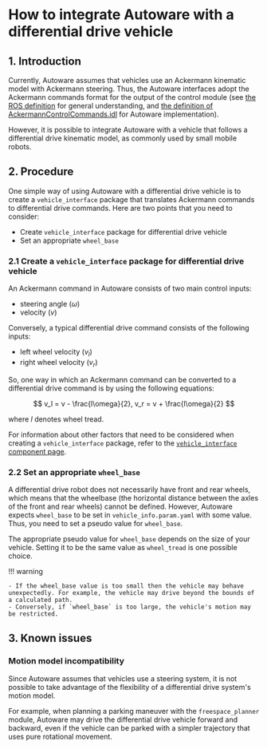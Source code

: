 # How to integrate Autoware with a differential drive vehicle

## 1. Introduction

Currently, Autoware assumes that vehicles use an Ackermann kinematic model with Ackermann steering.
Thus, the Autoware interfaces adopt the Ackermann commands format for the output of the control module (see [the ROS definition](http://docs.ros.org/en/api/ackermann_msgs/html/msg/AckermannDrive.html) for general understanding, and [the definition of AckermannControlCommands.idl](https://gitlab.com/autowarefoundation/autoware.auto/autoware_auto_msgs/-/blob/master/autoware_auto_control_msgs/msg/AckermannControlCommand.idl) for Autoware implementation).

However, it is possible to integrate Autoware with a vehicle that follows a differential drive kinematic model, as commonly used by small mobile robots.

## 2. Procedure

One simple way of using Autoware with a differential drive vehicle is to create a `vehicle_interface` package that translates Ackermann commands to differential drive commands.
Here are two points that you need to consider:

- Create `vehicle_interface` package for differential drive vehicle
- Set an appropriate `wheel_base`

### 2.1 Create a `vehicle_interface` package for differential drive vehicle

An Ackermann command in Autoware consists of two main control inputs:

- steering angle ($\omega$)
- velocity ($v$)

Conversely, a typical differential drive command consists of the following inputs:

- left wheel velocity ($v_l$)
- right wheel velocity ($v_r$)

So, one way in which an Ackermann command can be converted to a differential drive command is by using the following equations:

$$
v_l = v - \frac{l\omega}{2},
v_r = v + \frac{l\omega}{2}
$$

where $l$ denotes wheel tread.

For information about other factors that need to be considered when creating a `vehicle_interface` package, refer to the [`vehicle_interface` component page](https://autowarefoundation.github.io/autoware-documentation/main/design/autoware-interfaces/components/vehicle-interface/).

### 2.2 Set an appropriate `wheel_base`

A differential drive robot does not necessarily have front and rear wheels, which means that the wheelbase (the horizontal distance between the axles of the front and rear wheels) cannot be defined. However, Autoware expects `wheel_base` to be set in `vehicle_info.param.yaml` with some value.
Thus, you need to set a pseudo value for `wheel_base`.

The appropriate pseudo value for `wheel_base` depends on the size of your vehicle.
Setting it to be the same value as `wheel_tread` is one possible choice.

!!! warning

    - If the wheel_base value is too small then the vehicle may behave unexpectedly. For example, the vehicle may drive beyond the bounds of a calculated path.
    - Conversely, if `wheel_base` is too large, the vehicle's motion may be restricted.

## 3. Known issues

### Motion model incompatibility

Since Autoware assumes that vehicles use a steering system, it is not possible to take advantage of the flexibility of a differential drive system's motion model.

For example, when planning a parking maneuver with the `freespace_planner` module, Autoware may drive the differential drive vehicle forward and backward, even if the vehicle can be parked with a simpler trajectory that uses pure rotational movement.
